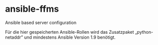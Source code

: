 # ansible-ffms
Ansible based server configuration

Für die hier gespeicherten Ansible-Rollen wird das Zusatzpaket „python-netaddr”
und mindestens Ansible Version 1.9 benötigt.
